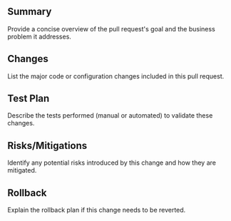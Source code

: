 ## Summary

Provide a concise overview of the pull request's goal and the business problem it addresses.

## Changes

List the major code or configuration changes included in this pull request.

## Test Plan

Describe the tests performed (manual or automated) to validate these changes.

## Risks/Mitigations

Identify any potential risks introduced by this change and how they are mitigated.

## Rollback

Explain the rollback plan if this change needs to be reverted.
